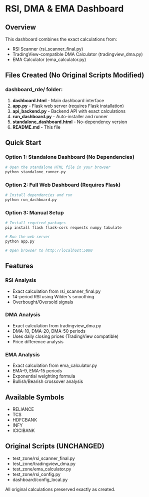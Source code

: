 # RSI, DMA & EMA Dashboard

## Overview
This dashboard combines the exact calculations from:
- RSI Scanner (rsi_scanner_final.py)
- TradingView-compatible DMA Calculator (tradingview_dma.py)  
- EMA Calculator (ema_calculator.py)

## Files Created (No Original Scripts Modified)

### dashboard_rde/ folder:
1. **dashboard.html** - Main dashboard interface
2. **app.py** - Flask web server (requires Flask installation)
3. **api_backend.py** - Backend API with exact calculations
4. **run_dashboard.py** - Auto-installer and runner
5. **standalone_dashboard.html** - No-dependency version
6. **README.md** - This file

## Quick Start

### Option 1: Standalone Dashboard (No Dependencies)
```bash
# Open the standalone HTML file in your browser
python standalone_runner.py
```

### Option 2: Full Web Dashboard (Requires Flask)
```bash
# Install dependencies and run
python run_dashboard.py
```

### Option 3: Manual Setup
```bash
# Install required packages
pip install flask flask-cors requests numpy tabulate

# Run the web server
python app.py

# Open browser to http://localhost:5000
```

## Features

### RSI Analysis
- Exact calculation from rsi_scanner_final.py
- 14-period RSI using Wilder's smoothing
- Overbought/Oversold signals

### DMA Analysis  
- Exact calculation from tradingview_dma.py
- DMA-10, DMA-20, DMA-50 periods
- Uses daily closing prices (TradingView compatible)
- Price difference analysis

### EMA Analysis
- Exact calculation from ema_calculator.py
- EMA-9, EMA-15 periods
- Exponential weighting formula
- Bullish/Bearish crossover analysis

## Available Symbols
- RELIANCE
- TCS  
- HDFCBANK
- INFY
- ICICIBANK

## Original Scripts (UNCHANGED)
- test_zone/rsi_scanner_final.py
- test_zone/tradingview_dma.py
- test_zone/ema_calculator.py
- test_zone/rsi_config.py
- dashboard/config_local.py

All original calculations preserved exactly as created.
